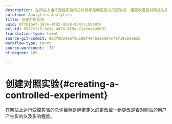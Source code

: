 ```yaml
---
description: 在网站上运行受控实验的总体目标是确定定义的更改或一组更改是否对网站的用户产生影响以及影响程度。
solution: Analytics,Analytics
title: 创建对照实验
uuid: 0f7016e7-187e-4fd2-9228-0547cc5b487e
exl-id: 9287c2c5-8e2a-4d78-8f9d-21a3ee5a5081
translation-type: tm+mt
source-git-commit: d9df90242ef96188f4e4b5e6d04cfef196b0a628
workflow-type: tm+mt
source-wordcount: '78'
ht-degree: 10%

---
```


# 创建对照实验{#creating-a-controlled-experiment}

在网站上运行受控实验的总体目标是确定定义的更改或一组更改是否对网站的用户产生影响以及影响程度。
